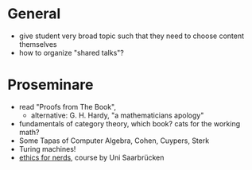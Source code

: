# General
- give student very broad topic such that they need to choose content
  themselves
- how to organize "shared talks"?

# Proseminare
- read "Proofs from The Book",
  - alternative: G. H. Hardy, "a mathematicians apology"
- fundamentals of category theory, which book? cats for the working math?
- Some Tapas of Computer Algebra, Cohen, Cuypers, Sterk
- Turing machines!
- [ethics for nerds](https://dcms.cs.uni-saarland.de/ethics_18/),
  course by Uni Saarbrücken
